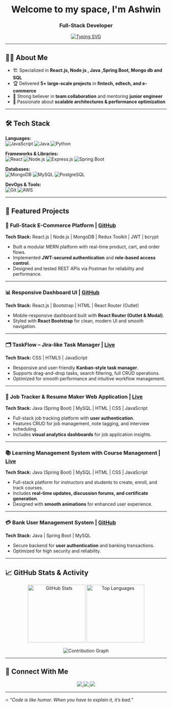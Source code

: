 <!-- Hero Banner -->

<h1 align="center">Welcome to my space, I'm Ashwin</h1>
<h3 align="center">
 Full-Stack Developer 
</h3>

<!-- Typing Animation -->
<p align="center">
  <a href="https://git.io/typing-svg">
    <img src="https://readme-typing-svg.herokuapp.com?size=24&duration=4000&color=00BFFF&center=true&vCenter=true&width=800&lines=Passionate+about+Clean+Code+%26+Best+Practices;Building+Scalable+High-Performance+Applications;Lifelong+Learner+in+AI+%26+Cloud+Tech;Advocate+for+Agile+%26+Modern+Development;Turning+Ideas+into+Real-World+Solutions" alt="Typing SVG" />
  </a>
</p>



---

## 👨‍💻 About Me
- 🏗 Specialized in **React.js, Node js , Java ,Spring Boot, Mongo db and SQL**
- 🏆 Delivered **5+ large-scale projects** in **fintech, edtech, and e-commerce**
- 🤝 Strong believer in **team collaboration** and mentoring **junior engineer**
- 🚀 Passionate about **scalable architectures & performance optimization**

---

## 🛠 Tech Stack

**Languages:**  
![JavaScript](https://img.shields.io/badge/JavaScript-F7DF1E?style=for-the-badge&logo=javascript&logoColor=black)
![Java](https://img.shields.io/badge/Java-ED8B00?style=for-the-badge&logo=java&logoColor=white)
![Python](https://img.shields.io/badge/Python-3776AB?style=for-the-badge&logo=python&logoColor=white)

**Frameworks & Libraries:**  
![React](https://img.shields.io/badge/React-20232A?style=for-the-badge&logo=react&logoColor=61DAFB)
![Node.js](https://img.shields.io/badge/Node.js-339933?style=for-the-badge&logo=nodedotjs&logoColor=white)
![Express.js](https://img.shields.io/badge/Express.js-000000?style=for-the-badge&logo=express&logoColor=white)
![Spring Boot](https://img.shields.io/badge/Spring_Boot-6DB33F?style=for-the-badge&logo=springboot&logoColor=white)

**Databases:**  
![MongoDB](https://img.shields.io/badge/MongoDB-4EA94B?style=for-the-badge&logo=mongodb&logoColor=white)
![MySQL](https://img.shields.io/badge/MySQL-005C84?style=for-the-badge&logo=mysql&logoColor=white)
![PostgreSQL](https://img.shields.io/badge/PostgreSQL-316192?style=for-the-badge&logo=postgresql&logoColor=white)

**DevOps & Tools:**  
![Git](https://img.shields.io/badge/Git-F05032?style=for-the-badge&logo=git&logoColor=white)
![AWS](https://img.shields.io/badge/AWS-232F3E?style=for-the-badge&logo=amazonaws&logoColor=white)

---

## 📂 Featured Projects

### 🛒 Full-Stack E-Commerce Platform | [GitHub](https://github.com/ashwin071203/Full-Stack-E-commerce-Platform-with-Admin-Dashboard)
**Tech Stack:** React.js | Node.js | MongoDB | Redux Toolkit | JWT | bcrypt  
- Built a modular MERN platform with real-time product, cart, and order flows.  
- Implemented **JWT-secured authentication** and **role-based access control**.  
- Designed and tested REST APIs via Postman for reliability and performance.  

---

### 📊 Responsive Dashboard UI | [GitHub](https://github.com/ashwin071203/dashboard_figma_UI)
**Tech Stack:** React.js | Bootstrap | HTML | React Router (Outlet)  
- Mobile-responsive dashboard built with **React Router (Outlet & Modal)**.  
- Styled with **React Bootstrap** for clean, modern UI and smooth navigation.  

---

### 🗂 TaskFlow – Jira-like Task Manager | [Live](https://github.com/ashwin071203/taskflow-ui)
**Tech Stack:** CSS | HTML5 | JavaScript  
- Responsive and user-friendly **Kanban-style task manager**.  
- Supports drag-and-drop tasks, search filtering, full CRUD operations.  
- Optimized for smooth performance and intuitive workflow management.  

---

### 💼 Job Tracker & Resume Maker Web Application | [Live](https://github.com/ashwin071203/Jobify)
**Tech Stack:** Java (Spring Boot) | MySQL | HTML | CSS | JavaScript  
- Full-stack job tracking platform with **user authentication**.  
- Features CRUD for job management, note tagging, and interview scheduling.  
- Includes **visual analytics dashboards** for job application insights.  

---

### 📚 Learning Management System with Course Management | [Live](https://github.com/ashwin071203/Learning-Management-System-LMS-)
**Tech Stack:** Java (Spring Boot) | MySQL | HTML | CSS | JavaScript  
- Full-stack platform for instructors and students to create, enroll, and track courses.  
- Includes **real-time updates, discussion forums, and certificate generation**.  
- Designed with **smooth animations** for enhanced user experience.  

---

### 💳 Bank User Management System | [GitHub](https://github.com/ashwin071203/FullStack-Ecommerce-Shop-With-Payment-Gateway)
**Tech Stack:** Java | Spring Boot | MySQL  
- Secure backend for **user authentication** and banking transactions.  
- Optimized for high security and reliability.  

---

## 📈 GitHub Stats & Activity
<p align="center">
  <img src="https://github-readme-stats.vercel.app/api?username=ashwin071203&show_icons=true&theme=tokyonight" alt="GitHub Stats" height="180" />
  <img src="https://github-readme-stats.vercel.app/api/top-langs/?username=ashwin071203&layout=compact&theme=tokyonight" alt="Top Languages" height="180" />
</p>

<p align="center">
  <img src="https://github-readme-activity-graph.vercel.app/graph?username=ashwin071203&theme=react-dark" alt="Contribution Graph" />
</p>

---

## 🤝 Connect With Me
<p align="center">
  <a href="https://www.linkedin.com/in/ashwinkumar-s-553123240/">
    <img src="https://img.shields.io/badge/LinkedIn-0077B5?style=for-the-badge&logo=linkedin&logoColor=white"/>
  </a>
  <a href="mailto:ashwinsankar67@gmail.com">
    <img src="https://img.shields.io/badge/Email-D14836?style=for-the-badge&logo=gmail&logoColor=white"/>
  </a>
  <a href="https://glittery-pastelito-261a1e.netlify.app/">
    <img src="https://img.shields.io/badge/Portfolio-000000?style=for-the-badge&logo=react&logoColor=white"/>
  </a>
</p>

---

⭐ _“Code is like humor. When you have to explain it, it’s bad.”_  
